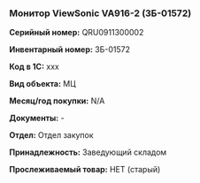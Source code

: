 ### Монитор ViewSonic VA916-2 (ЗБ-01572) </br>

**Серийный номер:** QRU0911300002 </br>

**Инвентарный номер:** ЗБ-01572 </br>

**Код в 1С:** xxx </br>

**Вид объекта:** МЦ

**Месяц/год покупки:** N/A </br>

**Документы:** - </br>

**Отдел:** Отдел закупок </br>

**Принадлежность:** Заведующий складом </br> 

**Прослеживаемый товар:** НЕТ (старый)
